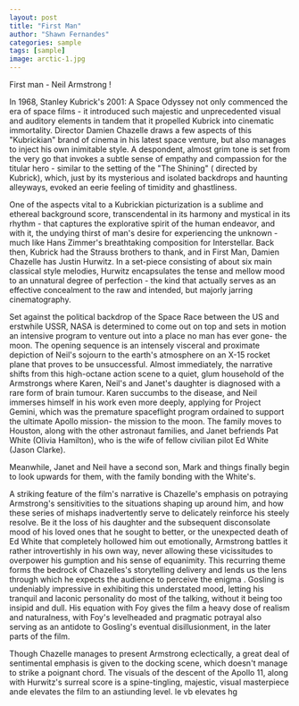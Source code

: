 ```yaml
---
layout: post
title: "First Man"
author: "Shawn Fernandes"
categories: sample
tags: [sample]
image: arctic-1.jpg
---
```


First man - Neil Armstrong ! 

In 1968, Stanley Kubrick's 2001: A Space Odyssey not only commenced the era of space films - it introduced such majestic and unprecedented visual and auditory elements in tandem that it propelled Kubrick into cinematic immortality. Director Damien Chazelle draws a few aspects of this "Kubrickian" brand of cinema in his latest space venture, but also manages to inject his own inimitable style.  A despondent, almost grim tone is set from the very go that invokes a subtle sense of empathy and compassion for the titular hero - similar to the setting of the  "The Shining" ( directed by Kubrick), which, just by its mysterious and isolated backdrops and haunting alleyways, evoked an eerie feeling of timidity and ghastliness. 

One of the aspects vital to a Kubrickian picturization is a sublime and ethereal background score, transcendental in its harmony and mystical in its rhythm - that captures the explorative spirit of the human endeavor, and with it, the undying thirst of man's desire for experiencing the unknown - much like Hans Zimmer's breathtaking composition for Interstellar. Back then, Kubrick had the Strauss brothers to thank, and in First Man, Damien Chazelle has Justin Hurwitz. In a set-piece consisting of about six main classical style melodies, Hurwitz encapsulates the tense and mellow mood to an unnatural degree of perfection - the kind that actually serves as an effective concealment to the raw and intended, but majorly jarring cinematography. 

Set against the political backdrop of the Space Race between the US and erstwhile USSR, NASA is determined to come out on top and sets in motion an intensive program to venture out into a place no man has ever gone- the moon. The opening sequence is an intensely visceral and proximate depiction of Neil's sojourn to the earth's atmosphere on an X-15 rocket plane that proves to be unsuccessful. Almost immediately, the narrative shifts from this high-octane action scene to a quiet, glum household of the Armstrongs where Karen, Neil's and Janet's daughter is diagnosed with a rare form of brain tumour. Karen succumbs to the disease, and Neil immerses himself in his work even more deeply, applying for Project Gemini, which was the premature spaceflight program ordained to support the ultimate Apollo mission- the mission to the moon. The family moves to Houston, along with the other astronaut families, and Janet befriends Pat White (Olivia Hamilton), who is the wife of fellow civilian pilot Ed White (Jason Clarke). 

Meanwhile, Janet and Neil have a second son, Mark and things finally begin to look upwards for them, with the family bonding with the White's. 

A striking feature of the film's narrative is Chazelle's emphasis on potraying Armstrong's sensitivities to the situations shaping up around him, and how these series of mishaps inadvertently serve to delicately reinforce his steely resolve. Be it the loss of his daughter and the subsequent disconsolate mood of his loved ones that he sought to better, or the unexpected death of Ed White that completely hollowed him out emotionally, Armstrong battles it rather introvertishly in his own way, never allowing these vicissitudes to overpower his gumption and his sense of equanimity.  This recurring theme forms the bedrock of Chazelles's storytelling delivery and lends us the lens through which he expects the audience to perceive the enigma . Gosling is undeniably impressive in exhibiting this understated mood, letting his tranquil and laconic personality do most of the talking, without it being too insipid and dull. His equation with Foy gives the film a heavy dose of realism and naturalness, with Foy's levelheaded and pragmatic potrayal also serving as an antidote to Gosling's eventual disillusionment, in the later parts of the film.

Though Chazelle manages to present Armstrong eclectically, a great deal of sentimental emphasis is given to the docking scene, which doesn't manage to strike a poignant chord. The visuals of the descent of the Apollo 11, along with Hurwitz's surreal score is a spine-tingling, majestic, visual masterpiece ande elevates the film to an astiunding level. le vb elevates hg  


















 
